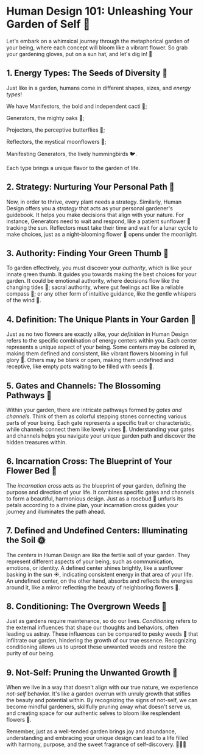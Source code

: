 # Human Design 101: Unleashing Your Garden of Self 🌱
Let's embark on a whimsical journey through the metaphorical garden of your being, where each concept will bloom like a vibrant flower. So grab your gardening gloves, put on a sun hat, and let's dig in! 🌺


## 1. Energy Types: The Seeds of Diversity 🌱

Just like in a garden, humans come in different shapes, sizes, and *energy types*! 

We have Manifestors, the bold and independent cacti 🌵; 

Generators, the mighty oaks 🌳; 

Projectors, the perceptive butterflies 🦋; 

Reflectors, the mystical moonflowers 🌙; 

Manifesting Generators, the lively hummingbirds 🐦. 

Each type brings a unique flavor to the garden of life.

## 2. Strategy: Nurturing Your Personal Path 🌿

Now, in order to thrive, every plant needs a strategy. Similarly, Human Design offers you a *strategy* that acts as your personal gardener's guidebook. It helps you make decisions that align with your nature. For instance, Generators need to wait and respond, like a patient sunflower 🌻 tracking the sun. Reflectors must take their time and wait for a lunar cycle to make choices, just as a night-blooming flower 🌺 opens under the moonlight.

## 3. Authority: Finding Your Green Thumb 🌴

To garden effectively, you must discover your *authority*, which is like your innate green thumb. It guides you towards making the best choices for your garden. It could be emotional authority, where decisions flow like the changing tides 🌊; sacral authority, where gut feelings act like a reliable compass 🧭; or any other form of intuitive guidance, like the gentle whispers of the wind 🍃.

## 4. Definition: The Unique Plants in Your Garden 🌸

Just as no two flowers are exactly alike, your *definition* in Human Design refers to the specific combination of energy centers within you. Each center represents a unique aspect of your being. Some centers may be colored in, making them defined and consistent, like vibrant flowers blooming in full glory 🌺. Others may be blank or open, making them undefined and receptive, like empty pots waiting to be filled with seeds 🌱.

## 5. Gates and Channels: The Blossoming Pathways 🌼

Within your garden, there are intricate pathways formed by *gates and channels*. Think of them as colorful stepping stones connecting various parts of your being. Each gate represents a specific trait or characteristic, while channels connect them like lovely vines 🌿. Understanding your gates and channels helps you navigate your unique garden path and discover the hidden treasures within.

## 6. Incarnation Cross: The Blueprint of Your Flower Bed 🌹

The *incarnation cross* acts as the blueprint of your garden, defining the purpose and direction of your life. It combines specific gates and channels to form a beautiful, harmonious design. Just as a rosebud 🌹 unfurls its petals according to a divine plan, your incarnation cross guides your journey and illuminates the path ahead.

## 7. Defined and Undefined Centers: Illuminating the Soil 🌞

The *centers* in Human Design are like the fertile soil of your garden. They represent different aspects of your being, such as communication, emotions, or identity. A defined center shines brightly, like a sunflower basking in the sun ☀️, indicating consistent energy in that area of your life. An undefined center, on the other hand, absorbs and reflects the energies around it, like a mirror reflecting the beauty of neighboring flowers 🌼.

## 8. Conditioning: The Overgrown Weeds 🌾

Just as gardens require maintenance, so do our lives. *Conditioning* refers to the external influences that shape our thoughts and behaviors, often leading us astray. These influences can be compared to pesky weeds 🌾 that infiltrate our garden, hindering the growth of our true essence. Recognizing conditioning allows us to uproot these unwanted weeds and restore the purity of our being.

## 9. Not-Self: Pruning the Unwanted Growth 🍃

When we live in a way that doesn't align with our true nature, we experience *not-self* behavior. It's like a garden overrun with unruly growth that stifles the beauty and potential within. By recognizing the signs of not-self, we can become mindful gardeners, skillfully pruning away what doesn't serve us, and creating space for our authentic selves to bloom like resplendent flowers 🌺.

Remember, just as a well-tended garden brings joy and abundance, understanding and embracing your unique design can lead to a life filled with harmony, purpose, and the sweet fragrance of self-discovery. 🌷🌻🌼